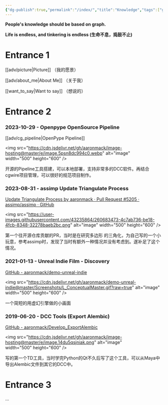 ```yaml
---
{"dg-publish":true,"permalink":"/index/","title":"Knowledge","tags":["gardenEntry"],"noteIcon":""}
---
```


**People's knowledge should be based on graph.**

**Life is endless, and tinkering is endless (生命不息，捣鼓不止)**

# Entrance 1

[[adv/picture\|Picture]] （我的愿景）

[[adv/about_me\|About Me]] （关于我）

[[want_to_say\|Want to say]] （想说的）
# Entrance 2

### 2023-10-29 - Openpype OpenSource Pipeline

[[adv/cg_pipeline\|OpenPype Pipeline]]

<img src="https://cdn.jsdelivr.net/gh/aaronmack/image-hosting@master/e/image.5psn8dc994c0.webp" alt="image" width="500" height="600" />

开源的Pipeline工具搭建，可以本地部署，支持非常多的DCC软件。再结合cgwire项目管理，可以很好的规范项目制作。

### 2023-08-31 - assimp Update Triangulate Process

[Update Triangulate Process by aaronmack · Pull Request #5205 · assimp/assimp · GitHub](https://github.com/assimp/assimp/pull/5205)

<img src="https://user-images.githubusercontent.com/43235864/260683473-4c7ab736-be18-4fcb-8348-32278baeb2bc.png" alt="image" width="500" height="600" />

第一个往开源仓库贡献的PR，当时是在研究多边形
的三角化，为自己写的一个小玩意，参考assimp时，发现了当时有额外一种情况并没有考虑到。遂补足了这个情况。

### 2021-01-13 - Unreal Indie Film - Discovery

[GitHub - aaronmack/demo-unreal-indie](https://github.com/aaronmack/demo-unreal-indie)

<img src="https://cdn.jsdelivr.net/gh/aaronmack/demo-unreal-indie@master/Screenshots/L_ConceptualMaster.gif?raw=true" alt="image" width="500" height="600" />

一个简短的用虚幻引擎做的小画面

### 2019-06-20 - DCC Tools (Export Alembic)

[GitHub - aaronmack/Develop\_ExportAlembic](https://github.com/aaronmack/Develop_ExportAlembic)

<img src="https://cdn.jsdelivr.net/gh/aaronmack/image-hosting@master/e/image.14du5qsjniak.png" alt="image" width="500" height="600" />

写的第一个TD工具，当时学完Python的Qt不久后写了这个工具，可以从Maya中导出Alembic文件到其它的DCC中。

# Entrance 3

...
